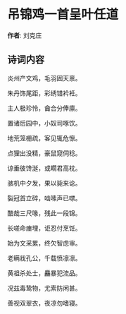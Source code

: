# 吊锦鸡一首呈叶任道

**作者**: 刘克庄

## 诗词内容

炎州产文鸡，毛羽固天禀。

朱丹饰尾距，彩绣错衿衽。

主人极珍怜，龠合分俸廪。

置诸后园中，小奴司啄饮。

地荒笼栅疏，客见辄危懔。

点狸出没精，豪鼠窥伺稔。

谅垂彼馋涎，或瞯君高枕。

骇机中夕发，果以毙来谂。

裂冠首立碎，啮嗉声已噤。

酷哉三尺喙，残此一段锦。

长嗟命瘗埋，讵忍付烹饪。

始为文采累，终欠智虑审。

老瞒戕孔公，千载愤凛凛。

黄祖杀处士，麤暴犯流品。

况兹毒鸷物，尤索防闲甚。

善视双翠衣，夜凉勿嗜寝。

